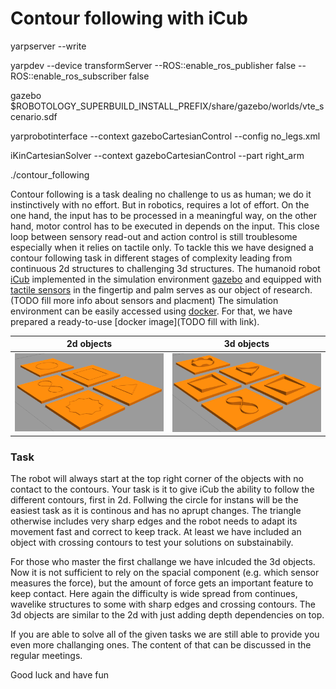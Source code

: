 Contour following with iCub
======================

yarpserver --write

yarpdev --device transformServer --ROS::enable_ros_publisher false --ROS::enable_ros_subscriber false

gazebo $ROBOTOLOGY_SUPERBUILD_INSTALL_PREFIX/share/gazebo/worlds/vte_scenario.sdf

yarprobotinterface --context gazeboCartesianControl --config no_legs.xml

iKinCartesianSolver --context gazeboCartesianControl --part right_arm

./contour_following

Contour following is a task dealing no challenge to us as human; we do it instinctively with no effort. But in robotics, requires a lot of effort. On the one hand, the input has to be processed in a meaningful way, on the other hand, motor control has to be executed in depends on the input. This close loop between sensory read-out and action control is still troublesome especially when it relies on tactile only.
To tackle this we have designed a contour following task in different stages of complexity leading from continuous 2d structures to challenging 3d structures. The humanoid robot [iCub](https://www.iit.it/web/icub) implemented in the simulation environment [gazebo](http://gazebosim.org/) and equipped with [tactile sensors](http://wiki.icub.org/wiki/Tactile_sensors_(aka_Skin)) in the fingertip and palm serves as our object of research. (TODO fill more info about sensors and placment) The simulation environment can be easily accessed using [docker](https://www.docker.com/). For that, we have prepared a ready-to-use [docker image](TODO fill with link).

2d objects | 3d objects
:---------:|:---------:
![2d_objects](https://github.com/event-driven-robotics/telluride_tac21_contour/blob/master/assets/2d_objects.png)  |  ![3d_objects](https://github.com/event-driven-robotics/telluride_tac21_contour/blob/master/assets/3d_objects.png) 

### Task

The robot will always start at the top right corner of the objects with no contact to the contours. Your task is it to give iCub the ability to follow the different contours, first in 2d. Follwing the circle for instans will be the easiest task as it is continous and has no aprupt changes. The triangle otherwise includes very sharp edges and the robot needs to adapt its movement fast and correct to keep track. At least we have included an object with crossing contours to test your solutions on substainabily.

For those who master the first challange we have inlcuded the 3d objects. Now it is not sufficient to rely on the spacial component (e.g. which sensor measures the force), but the amount of force gets an important feature to keep contact. Here again the difficulty is wide spread from continues, wavelike structures to some with sharp edges and crossing contours. The 3d objects are similar to the 2d with just adding depth dependencies on top. 

If you are able to solve all of the given tasks we are still able to provide you even more challanging ones. The content of that can be discussed in the regular meetings.

Good luck and have fun
